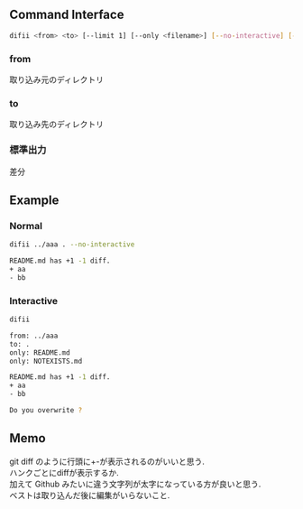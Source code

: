 ## Command Interface
```bash
difii <from> <to> [--limit 1] [--only <filename>] [--no-interactive] [--overwrite]
```
### from
取り込み元のディレクトリ
### to
取り込み先のディレクトリ
### 標準出力
差分

## Example
### Normal
```bash
difii ../aaa . --no-interactive

README.md has +1 -1 diff.
+ aa
- bb
```
### Interactive
```bash
difii 

from: ../aaa
to: .
only: README.md
only: NOTEXISTS.md

README.md has +1 -1 diff.
+ aa
- bb

Do you overwrite ?
```


## Memo
git diff のように行頭に+-が表示されるのがいいと思う.   
ハンクごとにdiffが表示するか.     
加えて Github みたいに違う文字列が太字になっている方が良いと思う.   
ベストは取り込んだ後に編集がいらないこと. 
